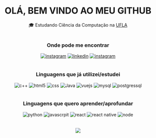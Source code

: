 <div align="center">
<h1>OLÁ, BEM VINDO AO MEU GITHUB</h1>
<span></span>
</div>

<div align="center">
    <span>🎓 Estudando Ciência da Computação na <a href="https://ufla.br/">UFLA</a><span>
<div>
<br>

<div align="center">
<h3>Onde pode me encontrar</h3>
<a href="https://www.instagram.com/lucasneevess/"><img alt="instagram" src="https://img.shields.io/badge/-instagram-333?style=for-the-badge&logo=instagram"/></a>
<a href="https://www.linkedin.com/in/lucasnves/"><img alt="linkedin" src="https://img.shields.io/badge/-linkedin-333?style=for-the-badge&logo=linkedin"/></a>
<a href="mailto:lucas.snowsg@gmail.com"><img alt="instagram" src="https://img.shields.io/badge/-gmail-333?style=for-the-badge&logo=gmail"></a>
</div>
<br>
<div align="center">
 <h3>Linguagens que já utilizei/estudei</h3>
</div>
<div align="center">
    <img alt="c++" src="https://img.shields.io/badge/-C++-333?style=for-the-badge&logo=c%2B%2B" />
    <img alt="html5" src="https://img.shields.io/badge/-html-333?style=for-the-badge&logo=html5" />
    <img alt="css" src="https://img.shields.io/badge/-css-333?style=for-the-badge&logo=css3" />
    <img alt="Java" src="https://img.shields.io/badge/-Java-333?style=for-the-badge&logo=oracle"/>
    <img alt="vuejs" src="https://img.shields.io/badge/Vue.js-333?style=for-the-badge&logo=vuedotjs&logoColor=4FC08D" />
    <img alt="mysql" src="https://img.shields.io/badge/-Mysql-333?style=for-the-badge&logo=mysql" />
    <img alt="postgressql" src="https://img.shields.io/badge/PostgreSQL-333?style=for-the-badge&logo=postgresql&logoColor=white" />
</div><br>

<div align="center">
 <h3>Linguagens que quero aprender/aprofundar</h3>
</div>
<div align="center">
    <img alt="python" src="https://img.shields.io/badge/-Python-333?style=for-the-badge&logo=python" />
    <img alt="javascrpit" src="https://img.shields.io/badge/-javascript-333?style=for-the-badge&logo=javascript" />
    <img alt="react" src="https://img.shields.io/badge/-react-333?style=for-the-badge&logo=react" />
    <img alt="react native" src="https://img.shields.io/badge/-react native-333?style=for-the-badge&logo=react" />
    <img alt="node" src="https://img.shields.io/badge/-node.js-333?style=for-the-badge&logo=node.js" />
</div><br><br>


<div align="center">
    <img src="https://github-readme-stats.vercel.app/api/top-langs/?username=lucasnves&layout=compact&theme=apprentice">
</div>
